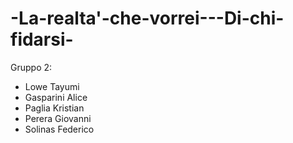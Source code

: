 # -La-realta'-che-vorrei---Di-chi-fidarsi-
Gruppo 2:
- Lowe Tayumi
- Gasparini Alice
- Paglia Kristian
- Perera Giovanni
- Solinas Federico
